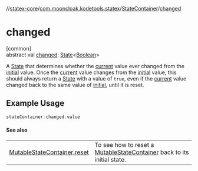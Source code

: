 //[statex-core](../../../index.md)/[com.mooncloak.kodetools.statex](../index.md)/[StateContainer](index.md)/[changed](changed.md)

# changed

[common]\
abstract val [changed](changed.md): [State](https://developer.android.com/reference/kotlin/androidx/compose/runtime/State.html)&lt;[Boolean](https://kotlinlang.org/api/latest/jvm/stdlib/kotlin/-boolean/index.html)&gt;

A [State](https://developer.android.com/reference/kotlin/androidx/compose/runtime/State.html) that determines whether the [current](current.md) value ever changed from the [initial](initial.md) value. Once the [current](current.md) value changes from the [initial](initial.md) value, this should always return a [State](https://developer.android.com/reference/kotlin/androidx/compose/runtime/State.html) with a value of `true`, even if the [current](current.md) value changed back to the same value of [initial](initial.md), until it is reset.

## Example Usage

```kotlin
stateContainer.changed.value
```

#### See also

| | |
|---|---|
| [MutableStateContainer.reset](../-mutable-state-container/reset.md) | To see how to reset a [MutableStateContainer](../-mutable-state-container/index.md) back to its initial state. |
